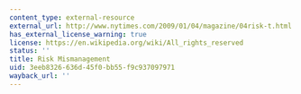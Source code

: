 ```yaml
---
content_type: external-resource
external_url: http://www.nytimes.com/2009/01/04/magazine/04risk-t.html
has_external_license_warning: true
license: https://en.wikipedia.org/wiki/All_rights_reserved
status: ''
title: Risk Mismanagement
uid: 3eeb8326-636d-45f0-bb55-f9c937097971
wayback_url: ''
---
```

